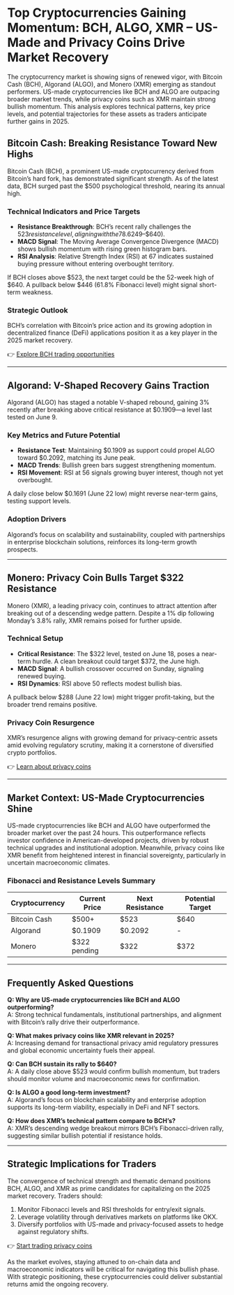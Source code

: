 # Top Cryptocurrencies Gaining Momentum: BCH, ALGO, XMR – US-Made and Privacy Coins Drive Market Recovery  

The cryptocurrency market is showing signs of renewed vigor, with Bitcoin Cash (BCH), Algorand (ALGO), and Monero (XMR) emerging as standout performers. US-made cryptocurrencies like BCH and ALGO are outpacing broader market trends, while privacy coins such as XMR maintain strong bullish momentum. This analysis explores technical patterns, key price levels, and potential trajectories for these assets as traders anticipate further gains in 2025.  

## Bitcoin Cash: Breaking Resistance Toward New Highs  

Bitcoin Cash (BCH), a prominent US-made cryptocurrency derived from Bitcoin’s hard fork, has demonstrated significant strength. As of the latest data, BCH surged past the $500 psychological threshold, nearing its annual high.  

### Technical Indicators and Price Targets  
- **Resistance Breakthrough**: BCH’s recent rally challenges the $523 resistance level, aligning with the 78.6% Fibonacci retracement of its 52-week price range ($249–$640).  
- **MACD Signal**: The Moving Average Convergence Divergence (MACD) shows bullish momentum with rising green histogram bars.  
- **RSI Analysis**: Relative Strength Index (RSI) at 67 indicates sustained buying pressure without entering overbought territory.  

If BCH closes above $523, the next target could be the 52-week high of $640. A pullback below $446 (61.8% Fibonacci level) might signal short-term weakness.  

### Strategic Outlook  
BCH’s correlation with Bitcoin’s price action and its growing adoption in decentralized finance (DeFi) applications position it as a key player in the 2025 market recovery.  

👉 [Explore BCH trading opportunities](https://bit.ly/okx-bonus)  

---

## Algorand: V-Shaped Recovery Gains Traction  

Algorand (ALGO) has staged a notable V-shaped rebound, gaining 3% recently after breaking above critical resistance at $0.1909—a level last tested on June 9.  

### Key Metrics and Future Potential  
- **Resistance Test**: Maintaining $0.1909 as support could propel ALGO toward $0.2092, matching its June peak.  
- **MACD Trends**: Bullish green bars suggest strengthening momentum.  
- **RSI Movement**: RSI at 56 signals growing buyer interest, though not yet overbought.  

A daily close below $0.1691 (June 22 low) might reverse near-term gains, testing support levels.  

### Adoption Drivers  
Algorand’s focus on scalability and sustainability, coupled with partnerships in enterprise blockchain solutions, reinforces its long-term growth prospects.  

---

## Monero: Privacy Coin Bulls Target $322 Resistance  

Monero (XMR), a leading privacy coin, continues to attract attention after breaking out of a descending wedge pattern. Despite a 1% dip following Monday’s 3.8% rally, XMR remains poised for further upside.  

### Technical Setup  
- **Critical Resistance**: The $322 level, tested on June 18, poses a near-term hurdle. A clean breakout could target $372, the June high.  
- **MACD Signal**: A bullish crossover occurred on Sunday, signaling renewed buying.  
- **RSI Dynamics**: RSI above 50 reflects modest bullish bias.  

A pullback below $288 (June 22 low) might trigger profit-taking, but the broader trend remains positive.  

### Privacy Coin Resurgence  
XMR’s resurgence aligns with growing demand for privacy-centric assets amid evolving regulatory scrutiny, making it a cornerstone of diversified crypto portfolios.  

👉 [Learn about privacy coins](https://bit.ly/okx-bonus)  

---

## Market Context: US-Made Cryptocurrencies Shine  

US-made cryptocurrencies like BCH and ALGO have outperformed the broader market over the past 24 hours. This outperformance reflects investor confidence in American-developed projects, driven by robust technical upgrades and institutional adoption. Meanwhile, privacy coins like XMR benefit from heightened interest in financial sovereignty, particularly in uncertain macroeconomic climates.  

### Fibonacci and Resistance Levels Summary  

| Cryptocurrency | Current Price | Next Resistance | Potential Target |  
|----------------|---------------|------------------|------------------|  
| Bitcoin Cash   | $500+         | $523             | $640             |  
| Algorand       | $0.1909       | $0.2092          | -                |  
| Monero         | $322 pending  | $322             | $372             |  

---

## Frequently Asked Questions  

**Q: Why are US-made cryptocurrencies like BCH and ALGO outperforming?**  
A: Strong technical fundamentals, institutional partnerships, and alignment with Bitcoin’s rally drive their outperformance.  

**Q: What makes privacy coins like XMR relevant in 2025?**  
A: Increasing demand for transactional privacy amid regulatory pressures and global economic uncertainty fuels their appeal.  

**Q: Can BCH sustain its rally to $640?**  
A: A daily close above $523 would confirm bullish momentum, but traders should monitor volume and macroeconomic news for confirmation.  

**Q: Is ALGO a good long-term investment?**  
A: Algorand’s focus on blockchain scalability and enterprise adoption supports its long-term viability, especially in DeFi and NFT sectors.  

**Q: How does XMR’s technical pattern compare to BCH’s?**  
A: XMR’s descending wedge breakout mirrors BCH’s Fibonacci-driven rally, suggesting similar bullish potential if resistance holds.  

---

## Strategic Implications for Traders  

The convergence of technical strength and thematic demand positions BCH, ALGO, and XMR as prime candidates for capitalizing on the 2025 market recovery. Traders should:  
1. Monitor Fibonacci levels and RSI thresholds for entry/exit signals.  
2. Leverage volatility through derivatives markets on platforms like OKX.  
3. Diversify portfolios with US-made and privacy-focused assets to hedge against regulatory shifts.  

👉 [Start trading privacy coins](https://bit.ly/okx-bonus)  

As the market evolves, staying attuned to on-chain data and macroeconomic indicators will be critical for navigating this bullish phase. With strategic positioning, these cryptocurrencies could deliver substantial returns amid the ongoing recovery.